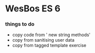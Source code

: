 # WesBos ES 6



### things to do

- copy code from ' new string methods'
- copy from sanitising user data
- copy from tagged template exercise